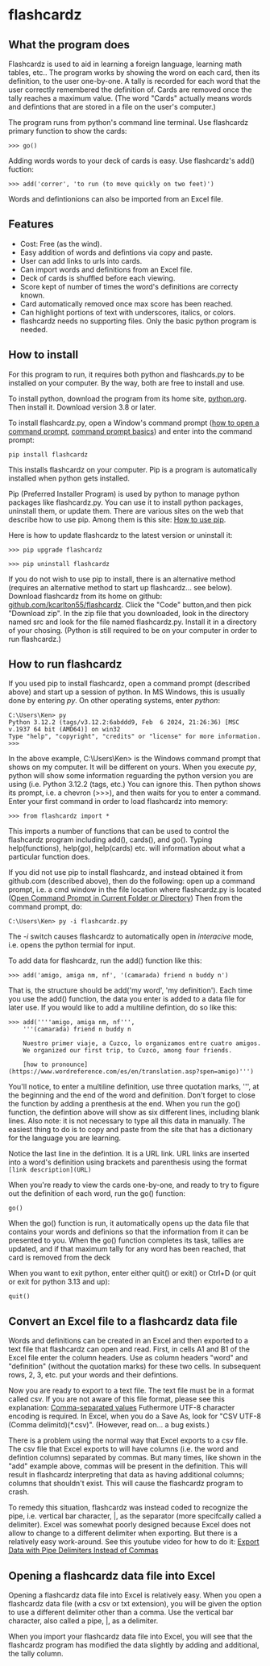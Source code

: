 # **flashcardz**

## **What the program does**
Flashcardz is used to aid in learning a foreign language, learning math tables,
etc..  The program works by showing the word on each card, then its definition,
to the user one-by-one.  A tally is recorded for each word that the user
correctly remembered the definition of.  Cards are removed once the tally
reaches a maximum value.  (The word "Cards" actually means words and defintions
that are stored in a file on the user's computer.)

The program runs from python's command line terminal.  Use flashcardz primary
function to show the cards:

```
>>> go()
```

Adding words words to your deck of cards is easy.  Use flashcardz's add()
fuction:

```
>>> add('correr', 'to run (to move quickly on two feet)')
```

Words and defintionions can also be imported from an Excel file.


## **Features**
* Cost: Free (as the wind).
* Easy addition of words and defintions via copy and paste.
* User can add links to urls into cards.
* Can import words and definitions from an Excel file.
* Deck of cards is shuffled before each viewing.
* Score kept of number of times the word's definitions are correcty known.
* Card automatically removed once max score has been reached.
* Can highlight portions of text with underscores, italics, or colors.
* flashcardz needs no supporting files. Only the basic python program is needed.


## **How to install**
For this program to run, it requires both python and flashcards.py to be
installed on your computer.  By the way, both are free to install and
use.

To install python, download the program from its home site,
[python.org](https://www.python.org/).  Then install it.  Download version 3.8
or later.

To install flashcardz.py, open a Window's command prompt
([how to open a command prompt](https://www.youtube.com/watch?v=uE9WgNr3OjM),
[command prompt basics](https://www.makeuseof.com/tag/a-beginners-guide-to-the-windows-command-line/))
and enter into the command prompt:
```
pip install flashcardz
```
This installs flashcardz on your computer.  Pip is a program is automatically
installed when python gets installed.

Pip (Preferred Installer Program) is used by python to manage python packages
like flashcardz.py.  You can use it to install python packages, uninstall them,
or update them.  There are various sites on the web that describe how to use
pip.  Among them is this site:
[How to use pip](https://note.nkmk.me/en/python-pip-usage/).

Here is how to update flashcardz to the latest version or uninstall it:
```
>>> pip upgrade flashcardz

>>> pip uninstall flashcardz
```

If you do not wish to use pip to install, there is an alternative method
(requires an alternative method to start up flashcardz... see below).
Download flashcardz from its home on github:
[github.com/kcarlton55/flashcardz](https://github.com/kcarlton55/flashcardz).
Click the "Code" button,and then pick "Download zip".  In the zip file that you
downloaded, look in the directory named src and look for the file named
flashcardz.py.  Install it in a directory of your chosing.  (Python is still
required to be on your computer in order to run flashcardz.)


## **How to run flashcardz**

If you used pip to install flashcardz, open a command prompt (described above)
and start up a session of python.  In MS Windows, this is usually done by
entering *py*.  On other operating  systems, enter *python*:

```
C:\Users\Ken> py
Python 3.12.2 (tags/v3.12.2:6abddd9, Feb  6 2024, 21:26:36) [MSC v.1937 64 bit (AMD64)] on win32
Type "help", "copyright", "credits" or "license" for more information.
>>>
```

In the above example, C:\Users\Ken> is the Windows command prompt that shows on
my computer.  It will be different on yours.  When you execute *py*, python
will show some information reguarding the python version you are using (i.e.
Python 3.12.2 (tags, etc.) You can ignore this.  Then python shows its prompt,
i.e. a chevron (>>>), and then waits for you to enter a command.  Enter your
first command in order to load flashcardz into memory:

```
>>> from flashcardz import *
```

This imports a number of functions that can be used to control the flashcardz
program including add(), cards(), and  go().  Typing help(functions), help(go),
help(cards) etc. will information about what a particular function does.

If you did not use pip to install flashcardz, and instead obtained it from
github.com (described above), then do the following: open up a command prompt,
i.e. a cmd window in the file location where flashcardz.py is located
([Open Command Prompt in Current Folder or Directory](https://www.youtube.com/watch?v=bgSSJQolR0E))
Then from the command prompt, do:

```
C:\Users\Ken> py -i flashcardz.py
```

The *-i* switch causes flashcardz to automatically open in *interacive* mode,
i.e. opens the python termial for input.


To add data for flashcardz, run the add() function like this:

```
>>> add('amigo, amiga nm, nf', '(camarada) friend n buddy n')
```

That is, the structure should be add('my word', 'my definition').  Each time
you use the add() function, the data you enter is added to a data file for
later use.  If you would like to add a multiline defintion, do so like this:

```
>>> add(''''amigo, amiga nm, nf''',
    '''(camarada) friend n buddy n

    Nuestro primer viaje, a Cuzco, lo organizamos entre cuatro amigos.
    We organized our first trip, to Cuzco, among four friends.

    [how to pronounce](https://www.wordreference.com/es/en/translation.asp?spen=amigo)''')
```

You'll notice, to enter a multiline definition, use three quotation marks, ''',
at the beginning and the end of the word and definition.  Don't forget to close
the function by adding a prenthesis at the end.  When you run the go() function,
the defintion above will show as six different lines, including blank lines.
Also note: it is not necessary to type all this data in manually.  The easiest
thing to do is to copy and paste from the site that has a dictionary for the
language you are learning.

Notice the last line in the defintion.  It is a URL link.  URL links are
inserted into a word's definition using brackets and parenthesis using the
format ```[link description](URL)```


When you're ready to view the cards one-by-one, and ready to try to figure out
the definition of each word, run the go() function:

```
go()
```

When the go() function is run, it automatically opens up the data file that
contains your words and definions so that the information from it can be
presented to you.  When the go() function completes its task, tallies are
updated, and if that maximum tally for any word has been reached, that card is
removed from the deck

When you want to exit python, enter either quit() or exit() or Ctrl+D (or quit
or exit for python 3.13 and up):

```
quit()
```

## **Convert an Excel file to a flashcardz data file**

Words and definitions can be created in an Excel and then exported to a text
file that flashcardz can open and read.  First, in cells A1 and B1 of the Excel
file enter the column headers.  Use as column headers "word" and "definition"
(without the quotation marks) for these two cells.  In  subsequent rows, 2, 3,
etc. put your words and their defintions.

Now you are ready to export to a text file.  The text file must be in a format
called csv. If you are not aware of this file format, please see this
explanation: [Comma-separated values](https://en.wikipedia.org/wiki/Comma-separated_values)
Futhermore UTF-8 character encoding is required.  In Excel, when you do a
Save As, look for "CSV UTF-8 (Comma delimitd)(*.csv)".  (However, read on...
a bug exists.)

There is a problem using the normal way that Excel exports to a csv file.  The
csv file that Excel exports to will have columns (i.e. the word and defintion
columns) separated by commas.  But many times, like shown in the "add" example
above, commas will be present in the definition.  This will result in
flashcardz interpreting that data as having additional columns; columns that
shouldn't exist.  This will cause the flashcardz program to crash.

To remedy this situation, flashcardz was instead coded to recognize the
pipe, i.e. vertical bar character, |, as the separator (more specifcally called
a delimiter).  Excel was somewhat poorly designed because Excel does not allow
to change to a different delimiter when exporting.  But there is a relatively
easy work-around.  See this youtube video for how to do it:
[Export Data with Pipe Delimiters Instead of Commas](https://www.youtube.com/watch?v=jieWzHJjVBU)

## **Opening a flashcardz data file into Excel**

Opening a flashcardz data file into Excel is relatively easy.  When you open a
flashcardz data file (with a csv or txt extension), you will be given the
option to use a different delimiter other than a comma.  Use the vertical
bar character, also called a pipe, |, as a delimiter.

When you import your flashcardz data file into Excel, you will see that the
flashcardz program has modified the data slightly by adding and additional, the
tally column.





